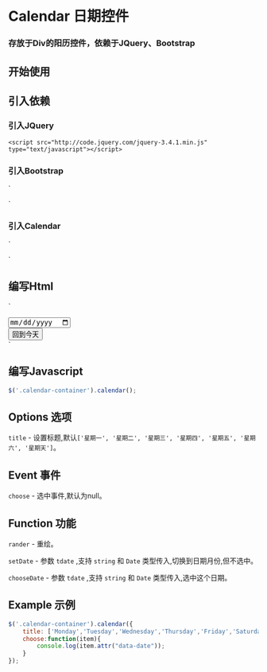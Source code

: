 Calendar 日期控件
===========================

### 存放于Div的阳历控件，依赖于JQuery、Bootstrap

开始使用
-------

## 引入依赖

### 引入JQuery

`<script src="http://code.jquery.com/jquery-3.4.1.min.js" type="text/javascript"></script>`

### 引入Bootstrap

`<script src="https://cdn.staticfile.org/twitter-bootstrap/3.3.7/js/bootstrap.min.js"></script>
<link rel="stylesheet" href="https://cdn.staticfile.org/twitter-bootstrap/3.3.7/css/bootstrap.min.css" />`

### 引入Calendar

`<script src="./calendar.js" type="text/javascript" charset="utf8"></script>
<link rel="stylesheet" href="./calendar.css" />`

## 编写Html

`
<div class="calendar-container">
    <div class="calendar-title">
        <div>
            <input class="calendar-date" type="date">
        </div>
        <div>
            <div class="calendar-prevbtn"><span class="glyphicon glyphicon-chevron-left"></span></div>
            <div class="calendar-fdate" data-format="yyyy年MM月"></div>
            <div class="calendar-nextbtn"><span class="glyphicon glyphicon-chevron-right"></span></div>
            <div style="clear:both;"></div>
        </div>
        <div>
            <button class="calendar-backbtn btn btn-default">
                回到今天
            </button>
        </div>
        <div style="float: none;clear: both;"></div>
    </div>
</div>
`

## 编写Javascript

```js
$('.calendar-container').calendar();
```

Options 选项
-------

`title` - 设置标题,默认`['星期一', '星期二', '星期三', '星期四', '星期五', '星期六', '星期天']`。

Event 事件
-------

`choose` - 选中事件,默认为null。

Function 功能
-------

`rander` - 重绘。

`setDate` - 参数 `tdate` ,支持 `string` 和 `Date` 类型传入,切换到日期月份,但不选中。

`chooseDate` - 参数 `tdate` ,支持 `string` 和 `Date` 类型传入,选中这个日期。

Example 示例
-------

```js
$('.calendar-container').calendar({
	title: ['Monday','Tuesday','Wednesday','Thursday','Friday','Saturday','Sunday'],
	choose:function(item){
    	console.log(item.attr("data-date"));
    }
});
```